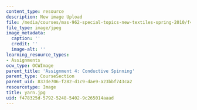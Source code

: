 ```yaml
---
content_type: resource
description: New image Upload
file: /media/courses/mas-962-special-topics-new-textiles-spring-2010/f478325d5792524854029c265014aaad_yarn.jpg
file_type: image/jpeg
image_metadata:
  caption: ''
  credit: ''
  image-alt: ''
learning_resource_types:
- Assignments
ocw_type: OCWImage
parent_title: 'Assignment 4: Conductive Spinning'
parent_type: CourseSection
parent_uid: 837de706-f282-d1c9-dae9-a23bbf743ca2
resourcetype: Image
title: yarn.jpg
uid: f478325d-5792-5248-5402-9c265014aaad
---
```


